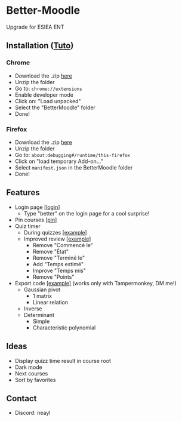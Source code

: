 # Better-Moodle
Upgrade for ESIEA ENT

## Installation ([Tuto](https://bashvlas.com/blog/install-chrome-extension-in-developer-mode))
### Chrome
- Download the .zip [here](https://github.com/Ne4yl/Better-Moodle/archive/refs/heads/main.zip)
- Unzip the folder
- Go to: `chrome://extensions`
- Enable developer mode
- Click on: "Load unpacked"
- Select the "BetterMoodle" folder
- Done!

### Firefox
- Download the .zip [here](https://github.com/Ne4yl/Better-Moodle/archive/refs/heads/main.zip)
- Unzip the folder
- Go to: `about:debugging#/runtime/this-firefox`
- Click on "load temporary Add-on..."
- Select `manifest.json` in the BetterMoodle folder
- Done!

## Features 
- Login page [[login]](images/login.png)
    - Type "better" on the login page for a cool surprise!
- Pin courses [[pin]](images/pin.png)
- Quiz timer 
    - During quizzes [[example]](images/quizz.png)
    - Improved review [[example]](images/review.png)
        - Remove "Commencé le"
        - Remove "État"
        - Remove "Terminé le"
        - Add "Temps estimé"
        - Improve "Temps mis"
        - Remove "Points"
- Export code [[example]](images/quizz.png) (works only with Tampermonkey, DM me!)
    - Gaussian pivot
        - 1 matrix
        - Linear relation
    - Inverse
    - Determinant
        - Simple 
        - Characteristic polynomial

## Ideas
- Display quizz time result in course root
- Dark mode
- Next courses
- Sort by favorites

## Contact
- Discord: neayl 
